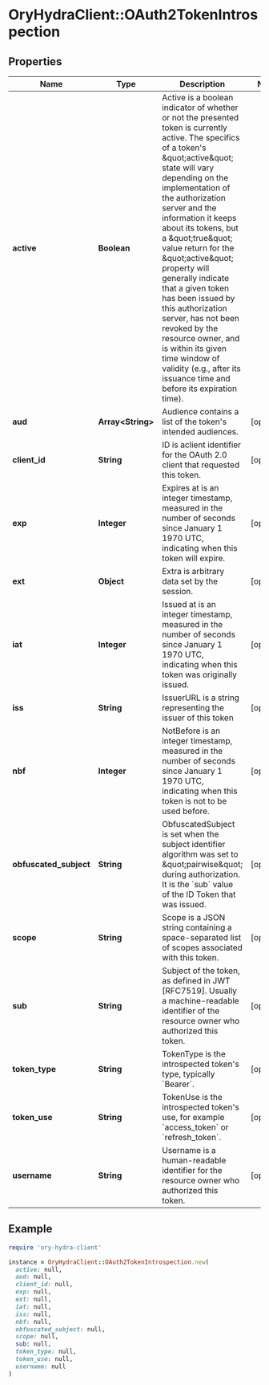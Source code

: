 # OryHydraClient::OAuth2TokenIntrospection

## Properties

| Name | Type | Description | Notes |
| ---- | ---- | ----------- | ----- |
| **active** | **Boolean** | Active is a boolean indicator of whether or not the presented token is currently active.  The specifics of a token&#39;s \&quot;active\&quot; state will vary depending on the implementation of the authorization server and the information it keeps about its tokens, but a \&quot;true\&quot; value return for the \&quot;active\&quot; property will generally indicate that a given token has been issued by this authorization server, has not been revoked by the resource owner, and is within its given time window of validity (e.g., after its issuance time and before its expiration time). |  |
| **aud** | **Array&lt;String&gt;** | Audience contains a list of the token&#39;s intended audiences. | [optional] |
| **client_id** | **String** | ID is aclient identifier for the OAuth 2.0 client that requested this token. | [optional] |
| **exp** | **Integer** | Expires at is an integer timestamp, measured in the number of seconds since January 1 1970 UTC, indicating when this token will expire. | [optional] |
| **ext** | **Object** | Extra is arbitrary data set by the session. | [optional] |
| **iat** | **Integer** | Issued at is an integer timestamp, measured in the number of seconds since January 1 1970 UTC, indicating when this token was originally issued. | [optional] |
| **iss** | **String** | IssuerURL is a string representing the issuer of this token | [optional] |
| **nbf** | **Integer** | NotBefore is an integer timestamp, measured in the number of seconds since January 1 1970 UTC, indicating when this token is not to be used before. | [optional] |
| **obfuscated_subject** | **String** | ObfuscatedSubject is set when the subject identifier algorithm was set to \&quot;pairwise\&quot; during authorization. It is the &#x60;sub&#x60; value of the ID Token that was issued. | [optional] |
| **scope** | **String** | Scope is a JSON string containing a space-separated list of scopes associated with this token. | [optional] |
| **sub** | **String** | Subject of the token, as defined in JWT [RFC7519]. Usually a machine-readable identifier of the resource owner who authorized this token. | [optional] |
| **token_type** | **String** | TokenType is the introspected token&#39;s type, typically &#x60;Bearer&#x60;. | [optional] |
| **token_use** | **String** | TokenUse is the introspected token&#39;s use, for example &#x60;access_token&#x60; or &#x60;refresh_token&#x60;. | [optional] |
| **username** | **String** | Username is a human-readable identifier for the resource owner who authorized this token. | [optional] |

## Example

```ruby
require 'ory-hydra-client'

instance = OryHydraClient::OAuth2TokenIntrospection.new(
  active: null,
  aud: null,
  client_id: null,
  exp: null,
  ext: null,
  iat: null,
  iss: null,
  nbf: null,
  obfuscated_subject: null,
  scope: null,
  sub: null,
  token_type: null,
  token_use: null,
  username: null
)
```

